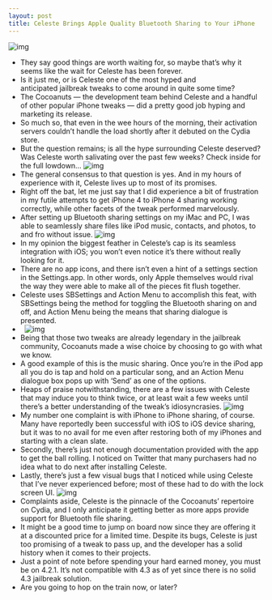 ```yaml
---
layout: post
title: Celeste Brings Apple Quality Bluetooth Sharing to Your iPhone
---
```

![img](http://media.idownloadblog.com/wp-content/uploads/2011/03/Celeste-05.png)
* They say good things are worth waiting for, so maybe that’s why it seems like the wait for Celeste has been forever.
* Is it just me, or is Celeste one of the most hyped and anticipated jailbreak tweaks to come around in quite some time?
* The Cocoanuts — the development team behind Celeste and a handful of other popular iPhone tweaks — did a pretty good job hyping and marketing its release.
* So much so, that even in the wee hours of the morning, their activation servers couldn’t handle the load shortly after it debuted on the Cydia store.
* But the question remains; is all the hype surrounding Celeste deserved? Was Celeste worth salivating over the past few weeks? Check inside for the full lowdown…
![img](http://media.idownloadblog.com/wp-content/uploads/2011/03/Celeste-03.png)
* The general consensus to that question is yes. And in my hours of experience with it, Celeste lives up to most of its promises.
* Right off the bat, let me just say that I did experience a bit of frustration in my futile attempts to get iPhone 4 to iPhone 4 sharing working correctly, while other facets of the tweak performed marvelously.
* After setting up Bluetooth sharing settings on my iMac and PC, I was able to seamlessly share files like iPod music, contacts, and photos, to and fro without issue.
![img](http://media.idownloadblog.com/wp-content/uploads/2011/03/Celeste-081.png)
* In my opinion the biggest feather in Celeste’s cap is its seamless integration with iOS; you won’t even notice it’s there without really looking for it.
* There are no app icons, and there isn’t even a hint of a settings section in the Settings.app. In other words, only Apple themselves would rival the way they were able to make all of the pieces fit flush together.
* Celeste uses SBSettings and Action Menu to accomplish this feat, with SBSettings being the method for toggling the Bluetooth sharing on and off, and Action Menu being the means that sharing dialogue is presented.
*  
![img](http://media.idownloadblog.com/wp-content/uploads/2011/03/Celeste-01.png)
* Being that those two tweaks are already legendary in the jailbreak community, Cocoanuts made a wise choice by choosing to go with what we know.
* A good example of this is the music sharing. Once you’re in the iPod app all you do is tap and hold on a particular song, and an Action Menu dialogue box pops up with ‘Send’ as one of the options.
* Heaps of praise notwithstanding, there are a few issues with Celeste that may induce you to think twice, or at least wait a few weeks until there’s a better understanding of the tweak’s idiosyncrasies.
![img](http://media.idownloadblog.com/wp-content/uploads/2011/03/Celeste-06.png)
* My number one complaint is with iPhone to iPhone sharing, of course. Many have reportedly been successful with iOS to iOS device sharing, but it was to no avail for me even after restoring both of my iPhones and starting with a clean slate.
* Secondly, there’s just not enough documentation provided with the app to get the ball rolling. I noticed on Twitter that many purchasers had no idea what to do next after installing Celeste.
* Lastly, there’s just a few visual bugs that I noticed while using Celeste that I’ve never experienced before; most of these had to do with the lock screen UI.
![img](http://media.idownloadblog.com/wp-content/uploads/2011/03/Celeste-10.png)
* Complaints aside, Celeste is the pinnacle of the Cocoanuts’ repertoire on Cydia, and I only anticipate it getting better as more apps provide support for Bluetooth file sharing.
* It might be a good time to jump on board now since they are offering it at a discounted price for a limited time. Despite its bugs, Celeste is just too promising of a tweak to pass up, and the developer has a solid history when it comes to their projects.
* Just a point of note before spending your hard earned money, you must be on 4.2.1. It’s not compatible with 4.3 as of yet since there is no solid 4.3 jailbreak solution.
* Are you going to hop on the train now, or later?

